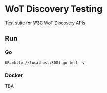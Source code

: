 # WoT Discovery Testing
Test suite for [W3C WoT Discovery](https://www.w3.org/TR/wot-discovery/) APIs

## Run

### Go
```
URL=http://localhost:8081 go test -v
```

### Docker
TBA